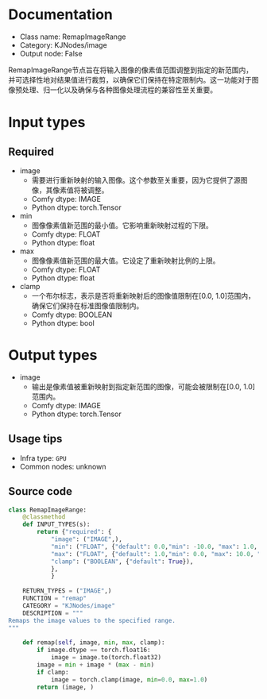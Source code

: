 
# Documentation
- Class name: RemapImageRange
- Category: KJNodes/image
- Output node: False

RemapImageRange节点旨在将输入图像的像素值范围调整到指定的新范围内，并可选择性地对结果值进行裁剪，以确保它们保持在特定限制内。这一功能对于图像预处理、归一化以及确保与各种图像处理流程的兼容性至关重要。

# Input types
## Required
- image
    - 需要进行重新映射的输入图像。这个参数至关重要，因为它提供了源图像，其像素值将被调整。
    - Comfy dtype: IMAGE
    - Python dtype: torch.Tensor
- min
    - 图像像素值新范围的最小值。它影响重新映射过程的下限。
    - Comfy dtype: FLOAT
    - Python dtype: float
- max
    - 图像像素值新范围的最大值。它设定了重新映射比例的上限。
    - Comfy dtype: FLOAT
    - Python dtype: float
- clamp
    - 一个布尔标志，表示是否将重新映射后的图像值限制在[0.0, 1.0]范围内，确保它们保持在标准图像值限制内。
    - Comfy dtype: BOOLEAN
    - Python dtype: bool

# Output types
- image
    - 输出是像素值被重新映射到指定新范围的图像，可能会被限制在[0.0, 1.0]范围内。
    - Comfy dtype: IMAGE
    - Python dtype: torch.Tensor


## Usage tips
- Infra type: `GPU`
- Common nodes: unknown


## Source code
```python
class RemapImageRange:
    @classmethod
    def INPUT_TYPES(s):
        return {"required": { 
            "image": ("IMAGE",),
            "min": ("FLOAT", {"default": 0.0,"min": -10.0, "max": 1.0, "step": 0.01}),
            "max": ("FLOAT", {"default": 1.0,"min": 0.0, "max": 10.0, "step": 0.01}),
            "clamp": ("BOOLEAN", {"default": True}),
            },
            }
    
    RETURN_TYPES = ("IMAGE",)
    FUNCTION = "remap"
    CATEGORY = "KJNodes/image"
    DESCRIPTION = """
Remaps the image values to the specified range. 
"""
        
    def remap(self, image, min, max, clamp):
        if image.dtype == torch.float16:
            image = image.to(torch.float32)
        image = min + image * (max - min)
        if clamp:
            image = torch.clamp(image, min=0.0, max=1.0)
        return (image, )

```
